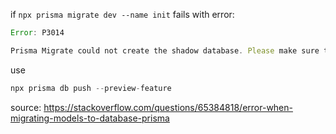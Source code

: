 if `npx prisma migrate dev --name init` fails with error:

```js
Error: P3014

Prisma Migrate could not create the shadow database. Please make sure the database user has permission to create databases. Read more about the shadow database (and workarounds) at https://pris.ly/d/migrate-shadow
```

use

```js
npx prisma db push --preview-feature
```

source: https://stackoverflow.com/questions/65384818/error-when-migrating-models-to-database-prisma
